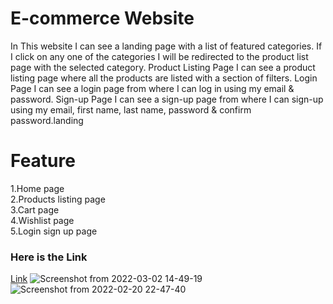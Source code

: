 # E-commerce Website
In This website I can see a landing page with a list of featured categories. If I click on any one of the categories I will be redirected to the product list page with the selected category.
Product Listing Page I can see a product listing page where all the products are listed with a section of filters.
Login Page I can see a login page from where I can log in using my email & password.
Sign-up Page I can see a sign-up page from where I can sign-up using my email, first name, last name, password & confirm password.landing 
# Feature
1.Home page<br>
2.Products listing page<br>
3.Cart page<br>
4.Wishlist page<br>
5.Login sign up page<br>
### Here is the Link
[Link](brave-hamilton-edd87a.netlify.app/)
![Screenshot from 2022-03-02 14-49-19](https://user-images.githubusercontent.com/90403664/156333153-a9b8b57d-622f-41aa-a2ec-01038af32a65.png)
![Screenshot from 2022-02-20 22-47-40](https://user-images.githubusercontent.com/90403664/156333319-e7dc2849-d56c-426c-af72-e1b2cbf27aef.png)



